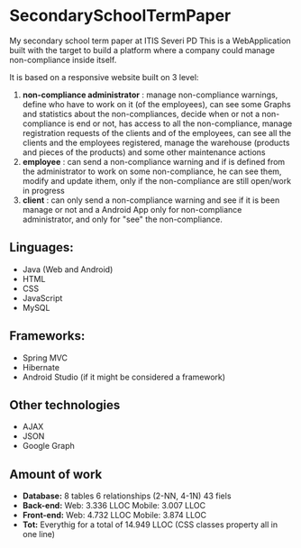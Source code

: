 # SecondarySchoolTermPaper
My secondary school term paper at ITIS Severi PD
This is a WebApplication built with the target to build a platform where a company could manage non-compliance inside itself.

It is based on a responsive website built on 3 level: 
1. **non-compliance administrator** : 
manage non-compliance warnings, define who have to work on it (of the employees), can see some Graphs and statistics about the non-compliances, decide when or not a non-compliance is end or not, has access to all the non-compliance, manage registration requests of the clients and of the employees, can see all the clients and the employees registered, manage the warehouse (products and pieces of the products) and some other maintenance actions
2. **employee** :
can send a non-compliance warning and if is defined from the administrator to work on some non-compliance, he can see them, modify and update ithem, only if the non-compliance are still open/work in progress
3. **client** : 
can only send a non-compliance warning and see if it is been manage or not
and a Android App only for non-compliance administrator, and only for "see" the non-compliance.



## Linguages:
- Java (Web and Android)
- HTML
- CSS
- JavaScript
- MySQL

## Frameworks:
- Spring MVC
- Hibernate
- Android Studio (if it might be considered a framework)

## Other technologies
- AJAX 
- JSON
- Google Graph

## Amount of work
* **Database:**
8 tables
6 relationships (2-NN, 4-1N)
43 fiels
* **Back-end:** 
Web: 3.336 LLOC
Mobile: 3.007 LLOC
* **Front-end:** 
Web: 4.732 LLOC
Mobile: 3.874 LLOC
* **Tot:** 
Everythig for a total of 14.949 LLOC (CSS classes property all in one line)

